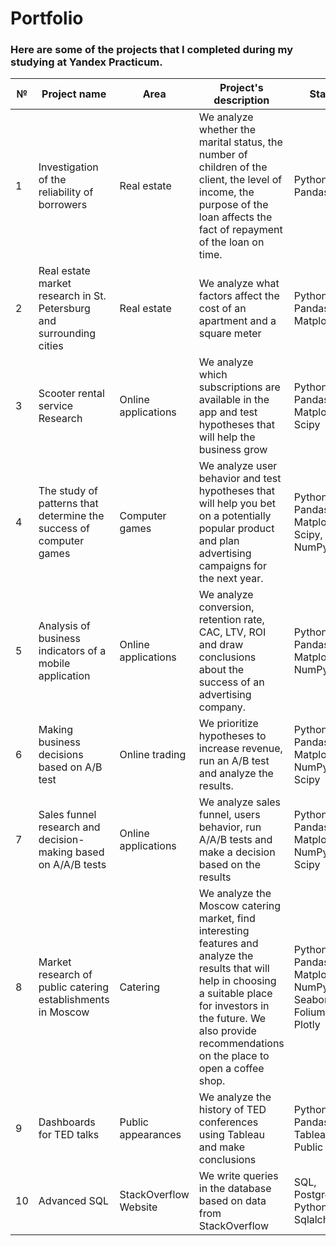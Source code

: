 # Portfolio
### Here are some of the projects that I completed during my studying at Yandex Practicum.
№| Project name                 | Area       | Project's description | Stack |
-------| --------------------------------  | -------------- | --------------   | -------|
1      | Investigation of the reliability of borrowers| Real estate   | We analyze whether the marital status, the number of children of the client, the level of income, the purpose of the loan affects the fact of repayment of the loan on time.  |Python, Pandas|
2      | Real estate market research in St. Petersburg and surrounding cities  | Real estate| We analyze what factors affect the cost of an apartment and a square meter  |Python, Pandas, Matplotlib |
3      | Scooter rental service Research| Online applications| We analyze which subscriptions are available in the app and test hypotheses that will help the business grow  |Python, Pandas, Matplotlib, Scipy |
4      | The study of patterns that determine the success of computer games | Computer games| We analyze user behavior and test hypotheses that will help you bet on a potentially popular product and plan advertising campaigns for the next year. |Python, Pandas, Matplotlib, Scipy, NumPy |
5      | Analysis of business indicators of a mobile application  | Online applications| We analyze conversion, retention rate, CAC, LTV, ROI and draw conclusions about the success of an advertising company.|Python, Pandas, Matplotlib, NumPy |
6      | Making business decisions based on A/B test  | Online trading| We prioritize hypotheses to increase revenue, run an A/B test and analyze the results. |Python, Pandas, Matplotlib, NumPy, Scipy |
7      | Sales funnel research and decision-making based on A/A/B tests   | Online applications| We analyze sales funnel, users behavior, run A/A/B tests and make a decision based on the results|Python, Pandas, Matplotlib, NumPy, Scipy |
8      | Market research of public catering establishments in Moscow | Catering| We analyze the Moscow catering market, find interesting features and analyze the results that will help in choosing a suitable place for investors in the future. We also provide recommendations on the place to open a coffee shop.|Python, Pandas, Matplotlib, NumPy, Seaborn, Folium, Plotly|
9      | Dashboards for TED talks | Public appearances| We analyze the history of TED conferences using Tableau and make conclusions|Python, Pandas, Tableau Public|
10     | Advanced SQL  | StackOverflow Website| We write queries in the database based on data from StackOverflow|SQL, PostgreSQL, Python, Sqlalchemy|
